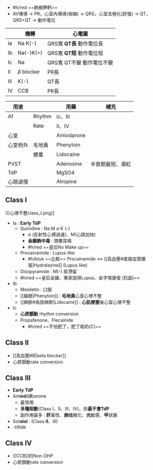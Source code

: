 - #h/red  ==鈉被鉀鈣==
- AV傳導 -> PR，心室內傳導(收縮) -> QRS，心室去極化(舒張) -> QT，QRS+QT -> 動作電位

|     | 機轉      | 心電圖                    |
|-----|-----------|---------------------------|
| Ia  | Na K(-)   | QRS寬 **QT長** 動作電位長     |
| Ib  | Na(-)K(+) | QRS寬 **QT短** 動作電位短     |
| Ic  | Na        | QRS寬 QT不變 動作電位不變 |
| II  | $\beta$ blocker  | PR長                      |
| III | K(-)      | QT長                      |
| IV  | CCB       | PR長                      |

| 用途     |        | 用藥       | 補充             |
|----------|--------|------------|------------------|
| Af       | Rhythm | Ic、III    |                  |
|          | Rate   | II、IV     |                  |
| 心室     |        | Amiodarone |                  |
| 心室例外 | 毛地黃 | Phenytoin  |                  |
|          | 梗塞   | Lidocaine  |                  |
| PVST     |        | Adenosine  | 半衰期最短、潮紅 |
| TdP      |        | MgSO4      |                  |
| 心跳過慢 |        | Atropine   |                  |
## Class I
![[心律不整class_I.png]]
- Ia : **Early TdP**
	- Quinidine : Na M $\alpha$ K (-)
		- $\alpha$ (反射性心搏過速)、M(心跳加快)
		- **金雞鈉中毒** : 頭暈耳鳴
		- #h/red  ==皇后No Make up==
	- Procainamide : Lupus-like
		- #h/blue ==比較==
		  Procainamide <-> [[高血壓#直接血管擴張|Hydralazine]] (Lupus like)
	- Disopyramide : M(-) 尿滯留 
	- #h/red ==皇后金雞、專家說得Lupus、金字塔康復 (抗副)==
- Ib
	- Mexiletin : 口服
	- [[癲癇|Phenytoin]] : **毛地黃**心室心律不整
	- [[麻醉#局部麻醉|Lidocaine]] : **心肌梗塞**後心室心律不整
- Ic
	- **心房顫動** rhythm conversion
	- Propafenone、Flecainide
		- #h/red  ==不怕肥了，肥了吸奶(C)==
## Class II
- [[高血壓#B|beta blocker]]
- 心房顫動rate conversion
## Class III
- **Early TdP**
- Am**iod**(碘)arone 
	- 最常用
	- **多種阻斷**(Class I、II、III、IV)，但**最不會TdP**
	- 副作用最多 : **肝**毒性、**肺**纖維化、**光**敏感、**甲**狀腺
- Sot**alol** : (Class **II**、III)
- -tillide
## Class IV
- [[CCB]]的Non-DHP
- 心房顫動rate conversion
